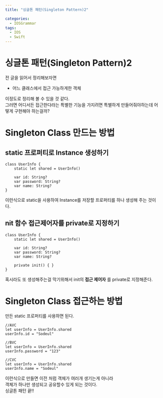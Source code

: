 ```yaml
---
title: "싱글톤 패턴(Singleton Pattern)2"

categories:
  - IOSGrammar
tags:
  - IOS
  - Swift
---
```


# 싱글톤 패턴(Singleton Pattern)2
전 글을 읽어서 정리해보자면
- 어느 클래스에서 접근 가능하게한 객체  

이정도로 정리해 볼 수 있을 것 같다.  
그러면 어디서든 접근한다라는 특별한 기능을 가지려면 특별하게 만들어줘야하는데 어떻게 구현해야 하는걸까?  

# Singleton Class 만드는 방법
## static 프로퍼티로 Instance 생성하기
~~~
class UserInfo {
    static let shared = UserInfo()

    var id: String?
    var password: String?
    var name: String?
}
~~~
이런식으로 static을 사용하여 Instance를 저장할 프로퍼티를 하나 생성해 주는 것이다.

## nit 함수 접근제어자를 private로 지정하기
~~~
class UserInfo {
    static let shared = UserInfo()

    var id: String?
    var password: String?
    var name: String?

    private init() { }
}
~~~
혹시라도 또 생성해주는걸 막기위해서 init의 __접근 제어자__ 를 private로 지정해준다.  

# Singleton Class 접근하는 방법
만든 static 프로퍼티를 사용하면 된다.  
~~~
//AVC
let userInfo = UserInfo.shared
userInfo.id = "Sodeul"
~~~
~~~
//BVC
let userInfo = UserInfo.shared
userInfo.password = "123"
~~~
~~~
//CVC
let userInfo = UserInfo.shared
userInfo.name = "Sodeul"
~~~
이런식으로 만들면 이전 처럼 객체가 여러개 생기는게 아니라  
객체가 하나만 생성되고 공유할수 있게 되는 것이다.  
싱글톤 패턴 끝!!